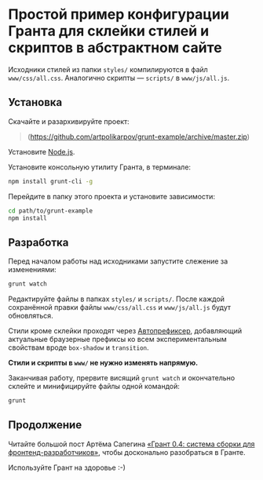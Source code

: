 # Простой пример конфигурации Гранта для склейки стилей и скриптов   в абстрактном сайте
Исходники стилей из папки `styles/` компилируются в файл `www/css/all.css`. Аналогично скрипты — `scripts/` в `www/js/all.js`.

## Установка
Скачайте и разархивируйте проект:
> (https://github.com/artpolikarpov/grunt-example/archive/master.zip)

Установите <a href="http://nodejs.org/">Node.js</a>.

Установите консольную утилиту Гранта, в терминале:
```bash
npm install grunt-cli -g
```

Перейдите в папку этого проекта и установите зависимости:
```bash
cd path/to/grunt-example
npm install
```

## Разработка
Перед началом работы над исходниками запустите слежение за изменениями:
```bash
grunt watch
```

Редактируйте файлы в папках `styles/` и `scripts/`. После каждой сохранённой правки файлы `www/css/all.css` и `www/js/all.js` будут обновляться.

Стили кроме склейки проходят через [Автопрефиксер](https://github.com/ai/autoprefixer), добавляющий актуальные браузерные префиксы ко всем экспериментальным свойствам вроде `box-shadow` и `transition`.

**Стили и скрипты в `www/` не нужно изменять напрямую.**

Заканчивая работу, прервите висящий `grunt watch` и окончательно склейте и минифицируйте файлы одной командой:

```bash
grunt
```

## Продолжение
Читайте большой пост Артёма Сапегина [«Грант 0.4: система сборки для фронтенд-разработчиков»](http://nano.sapegin.ru/all/grunt-0-4), чтобы досконально разобраться в Гранте.

Используйте Грант на здоровье :-)

